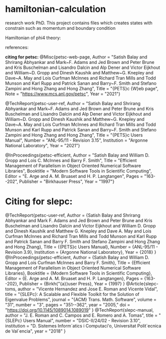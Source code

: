 # hamiltonian-calculation
research work PhD. This project contains files which creates states with constrain such as momentum and boundary condition

Hamiltonian of phi4 theory:



references:

**citing for petsc:**
@Misc{petsc-web-page,
   Author = "Satish Balay and Shrirang Abhyankar and Mark~F. Adams and Jed Brown
   and Peter Brune and Kris Buschelman and Lisandro Dalcin and Alp Dener and Victor Eijkhout
   and William~D. Gropp and Dinesh Kaushik and Matthew~G. Knepley and Dave~A. May
   and Lois Curfman McInnes and Richard Tran Mills and Todd Munson and Karl Rupp
   and Patrick Sanan and Barry~F. Smith and Stefano Zampini and Hong Zhang and Hong Zhang",
   Title  = "{PETS}c {W}eb page",
   Note   = "https://www.mcs.anl.gov/petsc",
   Year   = "2021"}

@TechReport{petsc-user-ref,
   Author = "Satish Balay and Shrirang Abhyankar and Mark~F. Adams and Jed Brown
   and Peter Brune and Kris Buschelman and Lisandro Dalcin and Alp Dener and Victor Eijkhout
   and William~D. Gropp and Dinesh Kaushik and Matthew~G. Knepley and Dave~A. May
   and Lois Curfman McInnes and Richard Tran Mills and Todd Munson and Karl Rupp
   and Patrick Sanan and Barry~F. Smith and Stefano Zampini and Hong Zhang and Hong Zhang",
   Title       = "{PETS}c Users Manual",
   Number      = "ANL-95/11 - Revision 3.15",
   Institution = "Argonne National Laboratory",
   Year        = "2021"}

@InProceedings{petsc-efficient,
   Author    = "Satish Balay and William D. Gropp and Lois C. McInnes and Barry F. Smith",
   Title     = "Efficient Management of Parallelism in Object Oriented
                Numerical Software Libraries",
   Booktitle = "Modern Software Tools in Scientific Computing",
   Editor    = "E. Arge and A. M. Bruaset and H. P. Langtangen",
   Pages     = "163--202",
   Publisher = "Birkhauser Press",
   Year      = "1997"}

Citing for slepc:
===========================================================================
@TechReport{petsc-user-ref,
  Author = {Satish Balay and Shrirang Abhyankar and Mark F. Adams and Jed Brown and Peter Brune
            and Kris Buschelman and Lisandro Dalcin and Victor Eijkhout and William D. Gropp
            and Dinesh Kaushik and Matthew G. Knepley and Dave A. May and Lois Curfman McInnes
            and Richard Tran Mills and Todd Munson and Karl Rupp and Patrick Sanan
            and Barry F. Smith and Stefano Zampini and Hong Zhang and Hong Zhang},
  Title = {{PETS}c Users Manual},
  Number = {ANL-95/11 - Revision 3.9},
  Institution = {Argonne National Laboratory},
  Year = {2018}
}
@InProceedings{petsc-efficient,
  Author = {Satish Balay and William D. Gropp and Lois Curfman McInnes and Barry F. Smith},
  Title = {Efficient Management of Parallelism in Object Oriented Numerical Software Libraries},
  Booktitle = {Modern Software Tools in Scientific Computing},
  Editor = {E. Arge and A. M. Bruaset and H. P. Langtangen},
  Pages = {163--202},
  Publisher = {Birkh{\"{a}}user Press},
  Year = {1997}
}
@Article{slepc-toms,
   author = "Vicente Hernandez and Jose E. Roman and Vicente Vidal",
   title = "{SLEPc}: A Scalable and Flexible Toolkit for the Solution of Eigenvalue Problems",
   journal = "{ACM} Trans. Math. Software",
   volume = "31",
   number = "3",
   pages = "351--362",
   year = "2005,"
   doi = "https://doi.org/10.1145/1089014.1089019"
}
@TechReport{slepc-manual,
   author = "J. E. Roman and C. Campos and E. Romero and A. Tomas",
   title = "{SLEPc} Users Manual",
   number = "DSIC-II/24/02 - Revision 3.10",
   institution = "D. Sistemes Inform\`atics i Computaci\'o, Universitat Polit\`ecnica de Val\`encia",
   year = "2018"
}
